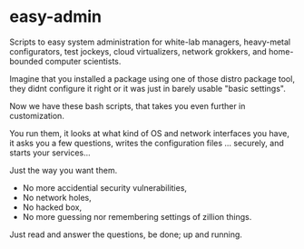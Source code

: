 # easy-admin
Scripts to easy system administration for white-lab managers, heavy-metal configurators, test jockeys, cloud virtualizers, network grokkers, and home-bounded computer scientists.

Imagine that you installed a package using one of those distro package tool, they didnt 
configure it right or it was just in barely usable "basic settings".

Now we have these bash scripts, that takes you even further in customization.

You run them,
it looks at what kind of OS and network interfaces you have,
it asks you a few questions,
writes the configuration files ... securely,
and starts your services...

Just the way you want them.

* No more accidential security vulnerabilities,
* No network holes,
* No hacked box,
* No more guessing nor remembering settings of zillion things.

Just read and answer the questions, be done; up and running.
